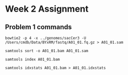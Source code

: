 # Week 2 Assignment

## Problem 1 commands

`bowtie2 -p 4 -x ../genomes/sacCer3 -U /Users/cmdb/Data/BYxRM/fastq/A01_01.fq.gz > A01_01.sam`

`samtools sort -o A01_01.bam A01_01.sam`

`samtools index A01_01.bam`

`samtools idxstats A01_01.bam > A01_01.idxstats`

